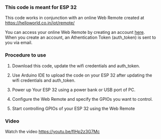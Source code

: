 ### This code is meant for ESP 32 

This code works in conjunction with an online Web Remote created at https://helloworld.co.in/iot/remote/

You can access your online Web Remote by creating an account <a href='https://helloworld.co.in/users/login.php'>here</a>. 
When you create an account, an Athentication Token (auth_token) is sent to you via email.

### Procedure to use
  
1. Download this code, update the wifi credentials and auth_token.
  
2. Use Arduino IDE to upload the code on your ESP 32 after updating the wifi credentials and auth_token.

3. Power up Your ESP 32 using a power bank or USB port of PC. 

4. Configure the Web Remote and specify the GPIOs you want to control.

5. Start controlling GPIOs of your ESP 32 using the Web Remote


### Video

Watch the video https://youtu.be/fIHp2z3G7Mc
